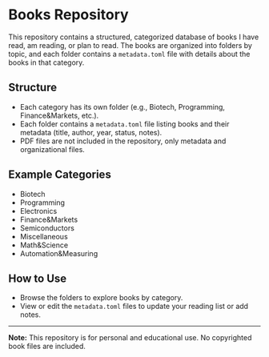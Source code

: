 # Books Repository

This repository contains a structured, categorized database of books I have read, am reading, or plan to read. The books are organized into folders by topic, and each folder contains a `metadata.toml` file with details about the books in that category.

## Structure
- Each category has its own folder (e.g., Biotech, Programming, Finance&Markets, etc.).
- Each folder contains a `metadata.toml` file listing books and their metadata (title, author, year, status, notes).
- PDF files are not included in the repository, only metadata and organizational files.

## Example Categories
- Biotech
- Programming
- Electronics
- Finance&Markets
- Semiconductors
- Miscellaneous
- Math&Science
- Automation&Measuring

## How to Use
- Browse the folders to explore books by category.
- View or edit the `metadata.toml` files to update your reading list or add notes.

---

**Note:** This repository is for personal and educational use. No copyrighted book files are included.